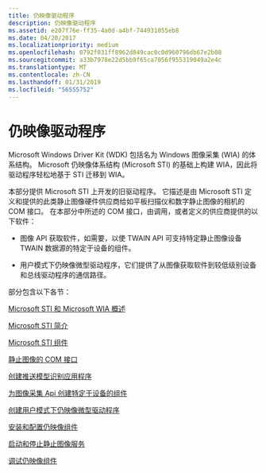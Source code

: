 ```yaml
---
title: 仍映像驱动程序
description: 仍映像驱动程序
ms.assetid: e207f76e-ff35-4a0d-a4bf-744931055eb8
ms.date: 04/20/2017
ms.localizationpriority: medium
ms.openlocfilehash: 0792f031ff8962d849cac0c0d960796db67e2b08
ms.sourcegitcommit: a33b7978e22d5bb9f65ca7056f955319049a2e4c
ms.translationtype: MT
ms.contentlocale: zh-CN
ms.lasthandoff: 01/31/2019
ms.locfileid: "56555752"
---
```

# <a name="still-image-drivers"></a>仍映像驱动程序





Microsoft Windows Driver Kit (WDK) 包括名为 Windows 图像采集 (WIA) 的体系结构。 Microsoft 仍映像体系结构 (Microsoft STI) 的基础上构建 WIA，因此将驱动程序轻松地基于 STI 迁移到 WIA。

本部分提供 Microsoft STI 上开发的旧驱动程序。 它描述是由 Microsoft STI 定义和提供的此类静止图像硬件供应商给如平板扫描仪和数字静止图像的相机的 COM 接口。 在本部分中所述的 COM 接口，由调用，或者定义的供应商提供的以下软件：

-   图像 API 获取软件，如需要，以使 TWAIN API 可支持特定静止图像设备 TWAIN 数据源的特定于设备的组件。

-   用户模式下仍映像微型驱动程序，它们提供了从图像获取软件到较低级别设备和总线驱动程序的通信路径。

部分包含以下各节：

[Microsoft STI 和 Microsoft WIA 概述](overview-of-microsoft-sti-and-microsoft-wia.md)

[Microsoft STI 简介](introduction-to-microsoft-sti.md)

[Microsoft STI 组件](microsoft-sti-components.md)

[静止图像的 COM 接口](still-image-com-interfaces.md)

[创建推送模型识别应用程序](creating-push-model-aware-applications.md)

[为图像采集 Api 创建特定于设备的组件](creating-device-specific-components-for-image-acquisition-apis.md)

[创建用户模式下仍映像微型驱动程序](creating-a-user-mode-still-image-minidriver.md)

[安装和配置仍映像组件](installing-and-configuring-still-image-components.md)

[启动和停止静止图像服务](starting-and-stopping-the-still-image-service.md)

[调试仍映像组件](debugging-still-image-components.md)

 

 




